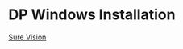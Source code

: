 # DP Windows Installation

[Sure Vision](https://design2production.github.io/scoop-dev/surevision.html)
